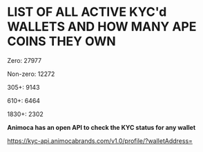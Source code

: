 # LIST OF ALL ACTIVE KYC'd WALLETS AND HOW MANY APE COINS THEY OWN

Zero: 27977

Non-zero: 12272

305+: 9143

610+: 6464

1830+: 2302

**Animoca has an open API to check the KYC status for any wallet**

https://kyc-api.animocabrands.com/v1.0/profile/?walletAddress=